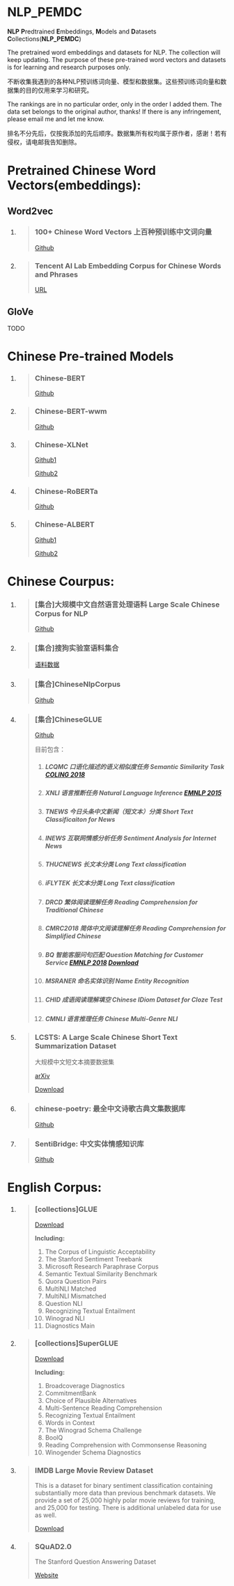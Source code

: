 # NLP_PEMDC
**NLP** **P**redtrained **E**mbeddings, **M**odels and **D**atasets **C**ollections(**NLP_PEMDC**)

The pretrained word embeddings and datasets for NLP. The collection will keep updating. The purpose of these pre-trained word vectors and datasets is for learning and research purposes only. 

不断收集我遇到的各种NLP预训练词向量、模型和数据集。这些预训练词向量和数据集的目的仅用来学习和研究。

The rankings are in no particular order, only in the order I added them. The data set belongs to the original author, thanks! If there is any infringement, please email me and let me know. 

排名不分先后，仅按我添加的先后顺序。数据集所有权均属于原作者，感谢！若有侵权，请电邮我告知删除。  



# Pretrained Chinese Word Vectors(embeddings):

## Word2vec

1. > ### 100+ Chinese Word Vectors 上百种预训练中文词向量
   > [Github](https://github.com/Embedding/Chinese-Word-Vectors)
   
2. > ### Tencent AI Lab Embedding Corpus for Chinese Words and Phrases
   > [URL](https://ai.tencent.com/ailab/nlp/embedding.html)

## GloVe

TODO



# Chinese Pre-trained Models
1. > ### Chinese-BERT
   > [Github](https://github.com/google-research/bert)
   
1. > ### Chinese-BERT-wwm
   >
   > [Github](https://github.com/ymcui/Chinese-BERT-wwm)

1. >### Chinese-XLNet
   >
   >[Github1](https://github.com/brightmart/xlnet_zh)
   >
   >[Github2](https://github.com/ymcui/Chinese-PreTrained-XLNet)

1. >### Chinese-RoBERTa
   >
   >[Github](https://github.com/brightmart/roberta_zh)

1. > ### Chinese-ALBERT
   >
   > [Github1](https://github.com/brightmart/albert_zh)
   >
   > [Github2](https://github.com/google-research/ALBERT)





# Chinese Courpus:
1. > ### [集合]大规模中文自然语言处理语料 Large Scale Chinese Corpus for NLP
   > [Github](https://github.com/brightmart/nlp_chinese_corpus)

2. > ### [集合]搜狗实验室语料集合
   > [语料数据](http://www.sogou.com/labs/resource/list_yuliao.php)
   
3. >  ###  [集合]ChineseNlpCorpus
   >
   > [Github](https://github.com/SophonPlus/ChineseNlpCorpus)

4. > ### [集合]ChineseGLUE
   >
   > [Github]( https://github.com/chineseGLUE/chineseGLUE )
   >
   > 目前包含：
   >
   > 1. ##### LCQMC 口语化描述的语义相似度任务 Semantic Similarity Task  [COLING 2018](https://www.aclweb.org/anthology/C18-1166/)
   >
   > 2. ##### XNLI 语言推断任务 Natural Language Inference [EMNLP 2015](https://www.aclweb.org/anthology/D15-1075/)
   >
   > 3. ##### TNEWS 今日头条中文新闻（短文本）分类 Short Text Classificaiton for News
   >
   > 4. ##### INEWS 互联网情感分析任务 Sentiment Analysis for Internet News
   >
   > 5. ##### THUCNEWS 长文本分类 Long Text classification
   >
   > 6. ##### iFLYTEK 长文本分类 Long Text classification
   >
   > 7. ##### DRCD 繁体阅读理解任务 Reading Comprehension for Traditional Chinese
   >
   > 8. ##### CMRC2018 简体中文阅读理解任务 Reading Comprehension for Simplified Chinese
   >
   > 9. ##### BQ 智能客服问句匹配 Question Matching for Customer Service [EMNLP 2018](https://www.aclweb.org/anthology/D18-1536/) [Download](http://icrc.hitsz.edu.cn/Article/show/175.html)
   >
   > 10. ##### MSRANER 命名实体识别 Name Entity Recognition
   >
   > 11. ##### CHID 成语阅读理解填空 Chinese IDiom Dataset for Cloze Test
   >
   > 12. ##### CMNLI 语言推理任务 Chinese Multi-Genre NLI

5. > ### LCSTS: A Large Scale Chinese Short Text Summarization Dataset
   >
   > 大规模中文短文本摘要数据集
   >
   > [arXiv]( https://arxiv.org/abs/1506.05865 )
   >
   > [Download]( http://icrc.hitsz.edu.cn/Article/show/139.html )

6. > ### chinese-poetry: 最全中文诗歌古典文集数据库
   > [Github](https://github.com/chinese-poetry/chinese-poetry)

7. > ### SentiBridge: 中文实体情感知识库
   > [Github](https://github.com/rainarch/SentiBridge)




# English Corpus:

1. > ### [collections]GLUE
   >
   > [Download]( https://gluebenchmark.com/tasks )
   >
   > **Including:**
   >
   > 1.  The Corpus of Linguistic Acceptability 
   > 2.  The Stanford Sentiment Treebank 
   > 3.  Microsoft Research Paraphrase Corpus 
   > 4.  Semantic Textual Similarity Benchmark 
   > 5.  Quora Question Pairs 
   > 6.  MultiNLI Matched 
   > 7.  MultiNLI Mismatched 
   > 8.  Question NLI 
   > 9.  Recognizing Textual Entailment 
   > 10.  Winograd NLI 
   > 11.  Diagnostics Main 
   
2. > ### [collections]SuperGLUE
   >
   > [Download](https://super.gluebenchmark.com/tasks)
   >
   > **Including:**
   >
   > 1.  Broadcoverage Diagnostics 
   > 2.  CommitmentBank 
   > 3.  Choice of Plausible Alternatives 
   > 4.  Multi-Sentence Reading Comprehension 
   > 5.  Recognizing Textual Entailment 
   > 6.  Words in Context 
   > 7.  The Winograd Schema Challenge 
   > 8.  BoolQ 
   > 9.  Reading Comprehension with Commonsense Reasoning 
   > 10.  Winogender Schema Diagnostics 
   
3. > ### IMDB Large Movie Review Dataset
   >
   > This is a dataset for binary sentiment classification containing substantially more data than previous benchmark datasets. We provide a set of 25,000 highly polar movie reviews for training, and 25,000 for testing. There is additional unlabeled data for use as well. 
   >
   > [Download](https://ai.stanford.edu/~amaas/data/sentiment/)

4. > ### SQuAD2.0
   >
   > The Stanford Question Answering Dataset
   >
   > [Website](https://rajpurkar.github.io/SQuAD-explorer/)
